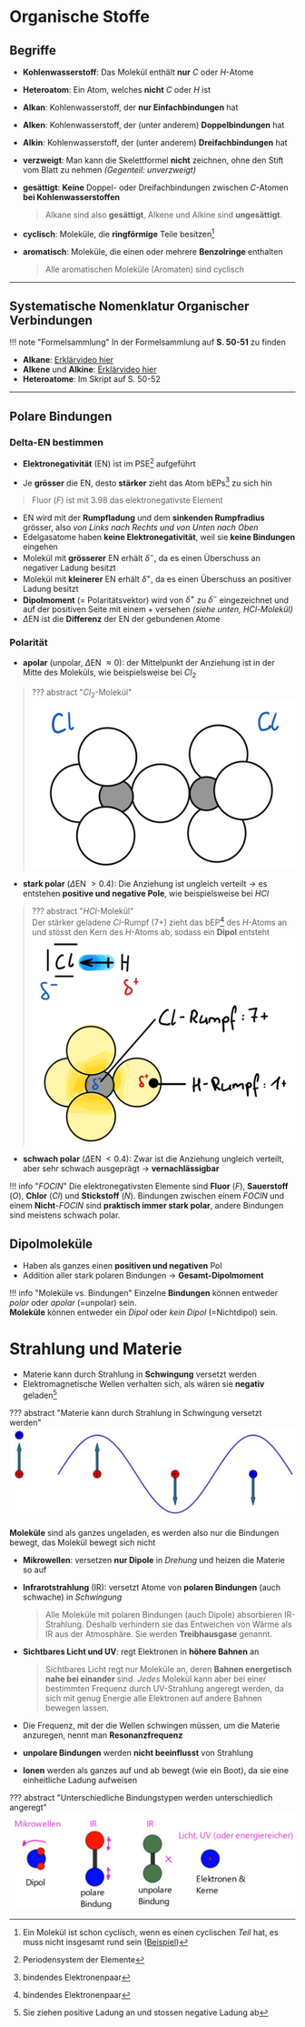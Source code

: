 # Organische Stoffe
## Begriffe

- **Kohlenwasserstoff**: Das Molekül enthält **nur** $C$ oder $H$-Atome
- **Heteroatom**: Ein Atom, welches **nicht** $C$ oder $H$ ist
- **Alkan**: Kohlenwasserstoff, der **nur Einfachbindungen** hat
- **Alken**: Kohlenwasserstoff, der (unter anderem) **Doppelbindungen** hat
- **Alkin**: Kohlenwasserstoff, der (unter anderem) **Dreifachbindungen** hat
- **verzweigt**: Man kann die Skelettformel **nicht** zeichnen, ohne den Stift vom Blatt zu nehmen *(Gegenteil: unverzweigt)*
- **gesättigt**: **Keine** Doppel- oder Dreifachbindungen zwischen $C$-Atomen **bei Kohlenwasserstoffen**

    > Alkane sind also **gesättigt**, Alkene und Alkine sind **ungesättigt**.

- **cyclisch**: Moleküle, die **ringförmige** Teile besitzen[^1]
- **aromatisch**: Moleküle, die einen oder mehrere **Benzolringe** enthalten

    > Alle aromatischen Moleküle (Aromaten) sind cyclisch

[^1]: Ein Molekül ist schon cyclisch, wenn es einen cyclischen *Teil* hat, es muss nicht insgesamt rund sein ([Beispiel](https://en.wikipedia.org/wiki/Cyclic_compound#/media/File:Ingenol.svg "Beispiel eines komplizierten cyclischen Moleküls auf Wikipedia"))

---
## Systematische Nomenklatur Organischer Verbindungen

!!! note "Formelsammlung"
    In der Formelsammlung auf **S. 50-51** zu finden

- **Alkane**: [Erklärvideo hier](https://www.youtube.com/watch?v=FQK7n9BJGms "SimpleClub auf YouTube")
- **Alkene** und **Alkine**: [Erklärvideo hier](https://www.youtube.com/watch?v=wyB0zii57dw "SimpleClub auf YouTube")
- **Heteroatome**: Im Skript auf S. 50-52

---
## Polare Bindungen

### Delta-EN bestimmen
- **Elektronegativität** (EN) ist im PSE[^2] aufgeführt
[^2]: Periodensystem der Elemente
- Je **grösser** die EN, desto **stärker** zieht das Atom bEPs[^3] zu sich hin
> Fluor ($F$) ist mit 3.98 das elektronegativste Element
- EN wird mit der **Rumpfladung** und dem **sinkenden Rumpfradius** grösser, also *von Links nach Rechts und von Unten nach Oben*
- Edelgasatome haben **keine Elektronegativität**, weil sie **keine Bindungen** eingehen
- Molekül mit **grösserer** EN erhält $\delta^-$, da es einen Überschuss an negativer Ladung besitzt
- Molekül mit **kleinerer** EN erhält $\delta^+$, da es einen Überschuss an positiver Ladung besitzt
- **Dipolmoment** (= Polaritätsvektor) wird von $\delta^+$ zu $\delta^-$ eingezeichnet und auf der positiven Seite mit einem + versehen *(siehe unten, $HCl$-Molekül)*
- $\Delta$EN ist die **Differenz** der EN der gebundenen Atome

### Polarität
- **apolar** (unpolar, $\Delta$EN $\approx 0$): der Mittelpunkt der Anziehung ist in der Mitte des Moleküls, wie beispielsweise bei $Cl_2$
> ??? abstract "$Cl_2$-Molekül"
    ![Bei Cl2 heben sich die Kräfte der Bindungen auf](Pasted%20image%2020250112102624.png)

- **stark polar** ($\Delta$EN $> 0.4$): Die Anziehung ist ungleich verteilt &rightarrow; es entstehen **positive und negative Pole**, wie beispielsweise bei $HCl$
> ??? abstract "$HCl$-Molekül"   
>     Der stärker geladene $Cl$-Rumpf ($7+$) zieht das bEP[^3] des $H$-Atoms an und stösst den Kern des $H$-Atoms ab, sodass ein **Dipol** entsteht
>     ![Stark polare Bindungen bei HCl](Pasted%20image%2020250112133220.png)

[^3]: bindendes Elektronenpaar

- **schwach polar** ($\Delta$EN $<0.4$): Zwar ist die Anziehung ungleich verteilt, aber sehr schwach ausgeprägt &rightarrow; **vernachlässigbar** 

!!! info "$FOClN$"
    Die elektronegativsten Elemente sind **Fluor** ($F$), **Sauerstoff** ($O$), **Chlor** ($Cl$) und **Stickstoff** ($N$). Bindungen zwischen einem $FOClN$ und einem **Nicht**-$FOClN$ sind **praktisch immer stark polar**, andere Bindungen sind meistens schwach polar.


## Dipolmoleküle

- Haben als ganzes einen **positiven und negativen** Pol
- Addition aller stark polaren Bindungen &rightarrow; **Gesamt-Dipolmoment**

!!! info "Moleküle vs. Bindungen"
    Einzelne **Bindungen** können entweder *polar* oder *apolar* (=unpolar) sein.<br>
    **Moleküle** können entweder ein *Dipol* oder *kein Dipol* (=Nichtdipol) sein.


# Strahlung und Materie

- Materie kann durch Strahlung in **Schwingung** versetzt werden
- Elektromagnetische Wellen verhalten sich, als wären sie **negativ** geladen[^4]

??? abstract "Materie kann durch Strahlung in Schwingung versetzt werden"
    ![Ladungen bringen Materie zum Schwingen](Pasted%20image%2020250112205652.png)

**Moleküle** sind als ganzes ungeladen, es werden also nur die Bindungen bewegt, das Molekül bewegt sich nicht

- **Mikrowellen**: versetzen **nur Dipole** in *Drehung* und heizen die Materie so auf
- **Infrarotstrahlung** (IR): versetzt Atome von **polaren Bindungen** (auch schwache) in *Schwingung*

    > Alle Moleküle mit polaren Bindungen (auch Dipole) absorbieren IR-Strahlung. Deshalb verhindern sie das Entweichen von Wärme als IR aus der Atmosphäre. Sie werden **Treibhausgase** genannt.

- **Sichtbares Licht und UV**: regt Elektronen in **höhere Bahnen** an

    > Sichtbares Licht regt nur Moleküle an, deren **Bahnen energetisch nahe bei einander** sind. *Jedes* Molekül kann aber bei einer bestimmten Frequenz durch UV-Strahlung angeregt werden, da sich mit genug Energie alle Elektronen auf andere Bahnen bewegen lassen.

- Die Frequenz, mit der die Wellen schwingen müssen, um die Materie anzuregen, nennt man **Resonanzfrequenz**
- **unpolare Bindungen** werden **nicht beeinflusst** von Strahlung
- **Ionen** werden als ganzes auf und ab bewegt (wie ein Boot), da sie eine einheitliche Ladung aufweisen

??? abstract "Unterschiedliche Bindungstypen werden unterschiedlich angeregt"
    ![Unterschiedliche Arten von Bindungen werden unterschiedlich angeregt](Pasted%20image%2020250112205301.png)

[^4]:  Sie ziehen positive Ladung an und stossen negative Ladung ab